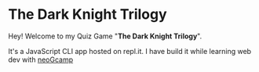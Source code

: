 # The Dark Knight Trilogy

Hey! Welcome to my Quiz Game "**The Dark Knight Trilogy**".

It's a JavaScript CLI app hosted on repl.it. I have build it while learning web dev with [neoGcamp](https://neog.camp/)
